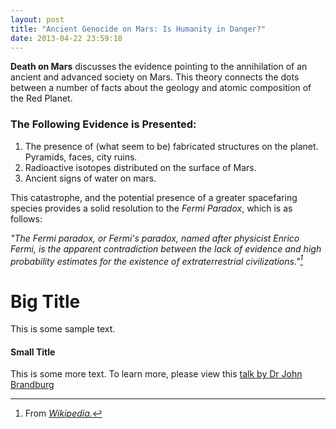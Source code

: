 ```yaml
---
layout: post
title: "Ancient Genocide on Mars: Is Humanity in Danger?"
date: 2013-04-22 23:59:18
---
```

**Death on Mars** discusses the evidence pointing to the annihilation of an ancient and advanced society on Mars. This theory connects the dots between a number of facts about the geology and atomic composition of the Red Planet.

### The Following Evidence is Presented:
1. The presence of (what seem to be) fabricated structures on the planet. Pyramids, faces, city ruins.
2. Radioactive isotopes distributed on the surface of Mars.
3. Ancient signs of water on mars.

This catastrophe, and the potential presence of a greater spacefaring species provides a solid resolution to the *Fermi Paradox*, which is as follows:

*"The Fermi paradox, or Fermi's paradox, named after physicist Enrico Fermi, is the apparent contradiction between the lack of evidence and high probability estimates for the existence of extraterrestrial civilizations."[^1]*
# Big Title
This is some sample text.
#### Small Title
This is some more text.
To learn more, please view this [talk by Dr John Brandburg](https://www.youtube.com/watch?v=RjGkgK5taP4)

[^1]: From [*Wikipedia.*](https://en.wikipedia.org/wiki/Fermi_paradox)
